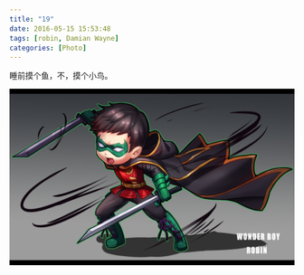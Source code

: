 ```yaml
---
title: "19"
date: 2016-05-15 15:53:48
tags: [robin, Damian Wayne]
categories: [Photo]
---
```


<p>睡前摸个鱼，不，摸个小鸟。<br /></p>

![](https://raw.githubusercontent.com/alicewish/meowchain247/master/img_cVZNdzJtQk9JV2YrZmNrbFpkNWZ0R1NSOGUrNzFiZS9sT1RjbWE1djBEQUtZLzJmUUNWY25BPT0.jpg)